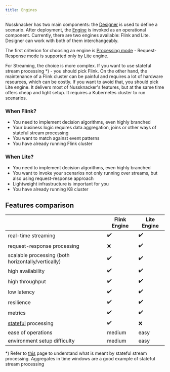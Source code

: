 ```yaml
---
title: Engines
---
```


Nussknacker has two main components:
the [Designer](../GLOSSARY.md#nussknacker-designer) is used to define a scenario. After deployment,
the [Engine](../GLOSSARY.md#engine) is invoked as an operational component.
Currently, there are two engines available: Flink and Lite. Designer can work with both of them interchangeably.

The first criterion for choosing an engine is [Processing mode](../ProcessingModes.md) - Request-Response mode is 
supported only by Lite engine.

For Streaming, the choice is more complex. If you want to use stateful stream processing *) - you should pick Flink.
On the other hand, the maintenance of a Flink cluster can be painful and requires a lot of hardware resources, which 
can be costly. If you want to avoid that, you should pick Lite engine. It delivers most of Nussknacker's features, 
but at the same time offers cheap and light setup. It requires a Kubernetes cluster to run scenarios.

### When Flink?
 * You need to implement decision algorithms, even highly branched
 * Your business logic requires data aggregation, joins or other ways of stateful stream processing
 * You want to match against event patterns
 * You have already running Flink cluster

### When Lite?
 * You need to implement decision algorithms, even highly branched
 * You want to invoke your scenarios not only running over streams, but also using request-response approach
 * Lightweight infrastructure is important for you
 * You have already running K8 cluster

## Features comparison
|                                                                                      | Flink Engine       | Lite Engine        |
|--------------------------------------------------------------------------------------|--------------------|--------------------|
| real-time streaming                                                                  | :heavy_check_mark: | :heavy_check_mark: |
| request-response processing                                                          | :x:                | :heavy_check_mark: |
| scalable processing (both horizontally/vertically)                                   | :heavy_check_mark: | :heavy_check_mark: |
| high availability                                                                    | :heavy_check_mark: | :heavy_check_mark: |
| high throughput                                                                      | :heavy_check_mark: | :heavy_check_mark: |
| low latency                                                                          | :heavy_check_mark: | :heavy_check_mark: |
| resilience                                                                           | :heavy_check_mark: | :heavy_check_mark: |
| metrics                                                                              | :heavy_check_mark: | :heavy_check_mark: |
| [stateful](../../scenarios_authoring/AggregatesInTimeWindows.md#concepts) processing | :heavy_check_mark: | :x:                |
| ease of operations                                                                   | medium             | easy               |
| environment setup difficulty                                                         | medium             | easy               |

*) Refer to [this](https://nightlies.apache.org/flink/flink-docs-master/docs/concepts/stateful-stream-processing/) page 
to understand what is meant by stateful stream processing. Aggregates in time windows are a good example of stateful 
stream processing
